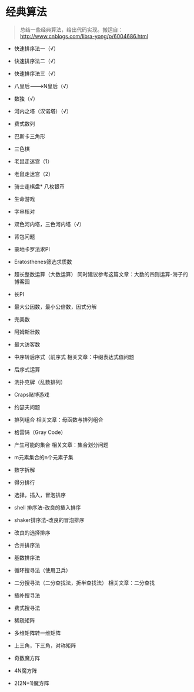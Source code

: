 # 经典算法
>总结一些经典算法，给出代码实现。搬运自：http://www.cnblogs.com/libra-yong/p/6004686.html
* 快速排序法一（√）
* 快速排序法二（√）
* 快速排序法三（√）
* 八皇后--->N皇后（√）
* 数独（√）
* 河内之塔（汉诺塔）（√）
* 费式数列
* 巴斯卡三角形
* 三色棋
* 老鼠走迷宫（1）
* 老鼠走迷宫（2）
* 骑士走棋盘\* 八枚银币

* 生命游戏

* 字串核对

* 双色河内塔，三色河内塔（√）

* 背包问题 
* 蒙地卡罗法求PI
* Eratosthenes筛选求质数
* 超长整数运算（大数运算）  同时建议参考这篇文章：大数的四则运算-海子的博客园
* 长PI
* 最大公因数，最小公倍数，因式分解
* 完美数
* 阿姆斯壮数
* 最大访客数
* 中序转后序式（前序式  相关文章：中缀表达式值问题
* 后序式运算 
* 洗扑克牌（乱数排列）
* Craps赌博游戏
* 约瑟夫问题
* 排列组合   相关文章：母函数与排列组合
* 格雷码（Gray Code）
* 产生可能的集合  相关文章：集合划分问题
* m元素集合的n个元素子集
* 数字拆解
* 得分排行
* 选择，插入，冒泡排序
* shell 排序法-改良的插入排序
* shaker排序法-改良的冒泡排序
* 改良的选择排序
* 合并排序法
* 基数排序法
* 循环搜寻法（使用卫兵）
* 二分搜寻法（二分查找法，折半查找法）  相关文章：二分查找
* 插补搜寻法
* 费式搜寻法
* 稀疏矩阵
* 多维矩阵转一维矩阵
* 上三角，下三角，对称矩阵
* 奇数魔方阵
* 4N魔方阵
* 2(2N+1)魔方阵
